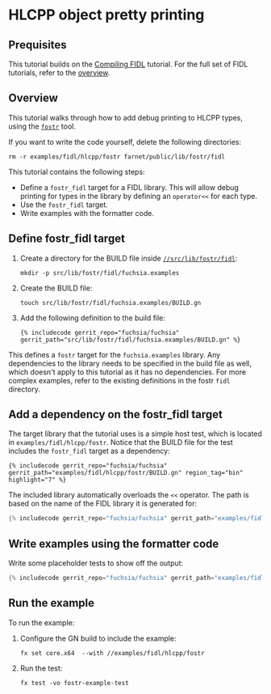 # HLCPP object pretty printing

## Prequisites

This tutorial builds on the [Compiling FIDL][compiling] tutorial. For the
full set of FIDL tutorials, refer to the [overview][overview].

## Overview

This tutorial walks through how to add debug printing to HLCPP types, using the
[`fostr`][fostr-dir] tool.

If you want to write the code yourself, delete the following directories:

```
rm -r examples/fidl/hlcpp/fostr farnet/public/lib/fostr/fidl
```

This tutorial contains the following steps:

* Define a `fostr_fidl` target for a FIDL library. This will allow debug printing for
  types in the library by defining an `operator<<` for each type.
* Use the `fostr_fidl` target.
* Write examples with the formatter code.

## Define fostr_fidl target

1. Create a directory for the BUILD file inside [`//src/lib/fostr/fidl`][fostr-dir]:

   ```
   mkdir -p src/lib/fostr/fidl/fuchsia.examples
   ```

2. Create the BUILD file:

   ```
   touch src/lib/fostr/fidl/fuchsia.examples/BUILD.gn
   ```

3. Add the following definition to the build file:

   ```gn
   {% includecode gerrit_repo="fuchsia/fuchsia" gerrit_path="src/lib/fostr/fidl/fuchsia.examples/BUILD.gn" %}
   ```

This defines a `fostr` target for the `fuchsia.examples` library. Any
dependencies to the library needs to be specified in the build file as well,
which doesn't apply to this tutorial as it has no dependencies. For more complex
examples, refer to the existing definitions in the fostr `fidl` directory.

## Add a dependency on the fostr_fidl target

The target library that the tutorial uses is a simple host test, which is
located in `examples/fidl/hlcpp/fostr`. Notice that the BUILD file for the test
includes the `fostr_fidl` target as a dependency:

```gn
{% includecode gerrit_repo="fuchsia/fuchsia" gerrit_path="examples/fidl/hlcpp/fostr/BUILD.gn" region_tag="bin" highlight="7" %}
```

The included library automatically overloads the `<<` operator. The path
is based on the name of the FIDL library it is generated for:

```c++
{% includecode gerrit_repo="fuchsia/fuchsia" gerrit_path="examples/fidl/hlcpp/fostr/main.cc" region_tag="includes" %}
```

## Write examples using the formatter code

Write some placeholder tests to show off the output:

```cpp
{% includecode gerrit_repo="fuchsia/fuchsia" gerrit_path="examples/fidl/hlcpp/fostr/main.cc" region_tag="tests" %}
```

## Run the example

To run the example:

1. Configure the GN build to include the example:

   ```
   fx set core.x64  --with //examples/fidl/hlcpp/fostr
   ```

2. Run the test:

   ```
   fx test -vo fostr-example-test
   ```

<!-- xrefs -->
[compiling]: /docs/development/languages/fidl/tutorials/fidl.md
[fostr-dir]: /src/lib/fostr/fidl
[overview]: /docs/development/languages/fidl/tutorials/overview.md
